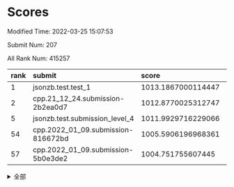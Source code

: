 # Scores

Modified Time: 2022-03-25 15:07:53

Submit Num: 207

All Rank Num: 415257

| rank |               submit               |       score        |       sigma        | pk_num |
| :--- | :--------------------------------- | :----------------- | :----------------- | :----- |
| 1    | jsonzb.test.test_1                 | 1013.1867000114447 | 0.8130229195313585 | 8027   |
| 2    | cpp.21_12_24.submission-2b2ea0d7   | 1012.8770025312747 | 0.8077429831386737 | 8028   |
| 5    | jsonzb.test.submission_level_4     | 1011.9929716229066 | 0.7880354791587992 | 8021   |
| 54   | cpp.2022_01_09.submission-816672bd | 1005.5906196968361 | 0.7178605386378584 | 8021   |
| 57   | cpp.2022_01_09.submission-5b0e3de2 | 1004.751755607445  | 0.7238885681560456 | 8030   |


<details>
<summary>全部</summary>

| rank |                 submit                 |       score        |       sigma        | pk_num |
| :--- | :------------------------------------- | :----------------- | :----------------- | :----- |
| 1    | jsonzb.test.test_1                     | 1013.1867000114447 | 0.8130229195313585 | 8027   |
| 2    | cpp.21_12_24.submission-2b2ea0d7       | 1012.8770025312747 | 0.8077429831386737 | 8028   |
| 3    | gobigger.level_3.submission_level_3_30 | 1012.5469661232553 | 0.7869340653064807 | 8023   |
| 4    | gobigger.level_3.submission_level_3_22 | 1012.1667270168407 | 0.783890613735973  | 8024   |
| 5    | jsonzb.test.submission_level_4         | 1011.9929716229066 | 0.7880354791587992 | 8021   |
| 6    | gobigger.level_3.submission_level_3_1  | 1011.4445336231774 | 0.7867302149262901 | 8027   |
| 7    | gobigger.level_3.submission_level_3_28 | 1011.2359140717629 | 0.7720127795900936 | 8030   |
| 8    | gobigger.level_3.submission_level_3_8  | 1010.8584687934099 | 0.7489237296842962 | 8027   |
| 9    | gobigger.level_3.submission_level_3_32 | 1010.8159919329296 | 0.7926350136393946 | 8022   |
| 10   | gobigger.level_3.submission_level_3_40 | 1010.7662006559921 | 0.7690268656299943 | 8021   |
| 11   | gobigger.level_3.submission_level_3_3  | 1010.6810215988049 | 0.761548999904695  | 8020   |
| 12   | gobigger.level_3.submission_level_3_45 | 1010.6082228351729 | 0.7656870724542381 | 8024   |
| 13   | gobigger.level_3.submission_level_3_25 | 1010.4325979654565 | 0.7719370149375182 | 8020   |
| 14   | gobigger.level_3.submission_level_3_18 | 1010.3858191430828 | 0.7936997160275296 | 8017   |
| 15   | gobigger.level_3.submission_level_3_43 | 1010.3229543551212 | 0.7740441344868415 | 8023   |
| 16   | gobigger.level_3.submission_level_3_19 | 1010.2497823452727 | 0.7660919648828549 | 8025   |
| 17   | gobigger.level_3.submission_level_3_47 | 1010.2235036316584 | 0.7650382374502341 | 8025   |
| 18   | gobigger.level_3.submission_level_3_26 | 1010.1809789395226 | 0.7678246721022066 | 8025   |
| 19   | gobigger.level_3.submission_level_3_2  | 1010.1381376262915 | 0.7520312556683929 | 8026   |
| 20   | gobigger.level_3.submission_level_3_27 | 1010.0792955003875 | 0.7548664046281602 | 8024   |
| 21   | gobigger.level_3.submission_level_3_16 | 1010.069636952549  | 0.7793039274357169 | 8023   |
| 22   | gobigger.level_3.submission_level_3_6  | 1010.0692969316235 | 0.7517669354958127 | 8023   |
| 23   | gobigger.level_3.submission_level_3_48 | 1010.0310812822008 | 0.741662516449762  | 8026   |
| 24   | gobigger.level_3.submission_level_3_23 | 1009.966808816842  | 0.7852832185115669 | 8027   |
| 25   | gobigger.level_3.submission_level_3_13 | 1009.9667834398663 | 0.7572408463924636 | 8026   |
| 26   | gobigger.level_3.submission_level_3_44 | 1009.9599064779096 | 0.7555128812580018 | 8032   |
| 27   | gobigger.level_3.submission_level_3_21 | 1009.9200808107348 | 0.7636623357115375 | 8021   |
| 28   | gobigger.level_3.submission_level_3_11 | 1009.9082609319688 | 0.7556601223847663 | 8023   |
| 29   | gobigger.level_3.submission_level_3_41 | 1009.8789902846382 | 0.7487336892731574 | 8028   |
| 30   | gobigger.level_3.submission_level_3_34 | 1009.8771451416458 | 0.7607501306496521 | 8027   |
| 31   | gobigger.level_3.submission_level_3_14 | 1009.8417249949651 | 0.7467130911879142 | 8023   |
| 32   | gobigger.level_3.submission_level_3_42 | 1009.802514296661  | 0.7666422113410124 | 8027   |
| 33   | gobigger.level_3.submission_level_3_17 | 1009.6402257821726 | 0.7355425188521172 | 8020   |
| 34   | gobigger.level_3.submission_level_3_39 | 1009.6397038033796 | 0.7650953899311514 | 8025   |
| 35   | gobigger.level_3.submission_level_3_5  | 1009.6207910730451 | 0.7366160179028893 | 8026   |
| 36   | gobigger.level_3.submission_level_3_49 | 1009.5942662607761 | 0.7615984667634466 | 8021   |
| 37   | gobigger.level_3.submission_level_3_33 | 1009.5893337833329 | 0.765739053688627  | 8030   |
| 38   | gobigger.level_3.submission_level_3_24 | 1009.57814804594   | 0.7466802131542281 | 8029   |
| 39   | gobigger.level_3.submission_level_3_35 | 1009.5186265576833 | 0.741841618588806  | 8026   |
| 40   | gobigger.level_3.submission_level_3_46 | 1009.4052220193284 | 0.7577018970561762 | 8027   |
| 41   | gobigger.level_3.submission_level_3_12 | 1009.3070484860845 | 0.7470820755486711 | 8023   |
| 42   | gobigger.level_3.submission_level_3_7  | 1009.2787275018441 | 0.7574530618073896 | 8027   |
| 43   | gobigger.level_3.submission_level_3_10 | 1009.2560966652023 | 0.7486486996006477 | 8024   |
| 44   | gobigger.level_3.submission_level_3_31 | 1009.1277222295454 | 0.7603913121038596 | 8024   |
| 45   | gobigger.level_3.submission_level_3_15 | 1009.0884524784386 | 0.7549188742298168 | 8022   |
| 46   | gobigger.level_3.submission_level_3_37 | 1008.9725618139487 | 0.7746663119931575 | 8027   |
| 47   | gobigger.level_3.submission_level_3_29 | 1008.9397167857534 | 0.7502776726069548 | 8021   |
| 48   | gobigger.level_3.submission_level_3_36 | 1008.8905616407986 | 0.7294004700051411 | 8028   |
| 49   | gobigger.level_3.submission_level_3_4  | 1008.8648043435556 | 0.7332474283237121 | 8031   |
| 50   | gobigger.level_3.submission_level_3_38 | 1008.8390137400669 | 0.736940510700629  | 8027   |
| 51   | gobigger.level_3.submission_level_3_20 | 1008.6701045247019 | 0.7302272154814413 | 8026   |
| 52   | gobigger.level_3.submission_level_3_9  | 1008.5599549474551 | 0.7426131905295057 | 8022   |
| 53   | gobigger.level_3.submission_level_3_0  | 1008.2274748067157 | 0.7435113394041031 | 8031   |
| 54   | cpp.2022_01_09.submission-816672bd     | 1005.5906196968361 | 0.7178605386378584 | 8021   |
| 55   | gobigger.level_1.submission_level_1_6  | 1004.7943166245124 | 0.7217504676251697 | 8023   |
| 56   | gobigger.level_1.submission_level_1_17 | 1004.7670689849599 | 0.7210559482203784 | 8028   |
| 57   | cpp.2022_01_09.submission-5b0e3de2     | 1004.751755607445  | 0.7238885681560456 | 8030   |
| 58   | gobigger.level_1.submission_level_1_13 | 1004.7039766650036 | 0.7117349760363256 | 8022   |
| 59   | gobigger.level_1.submission_level_1_15 | 1004.6830326907688 | 0.7256031015753903 | 8024   |
| 60   | gobigger.level_1.submission_level_1_24 | 1004.4484489155287 | 0.7260503430126503 | 8024   |
| 61   | gobigger.level_1.submission_level_1_11 | 1004.0180945594036 | 0.7234526245446042 | 8022   |
| 62   | gobigger.level_1.submission_level_1_12 | 1003.9609478592389 | 0.7200049058424276 | 8024   |
| 63   | gobigger.level_1.submission_level_1_38 | 1003.8362462888717 | 0.7134163971052795 | 8021   |
| 64   | gobigger.level_1.submission_level_1_7  | 1003.813722725012  | 0.7232776765633355 | 8024   |
| 65   | gobigger.level_1.submission_level_1_16 | 1003.6938163169958 | 0.7184325797330064 | 8022   |
| 66   | gobigger.level_1.submission_level_1_31 | 1003.6622841577379 | 0.7188918896600659 | 8020   |
| 67   | gobigger.level_1.submission_level_1_42 | 1003.6610384484283 | 0.7265532396112462 | 8028   |
| 68   | gobigger.level_1.submission_level_1_14 | 1003.6215969978734 | 0.7185729367004181 | 8026   |
| 69   | gobigger.level_1.submission_level_1_0  | 1003.5569205290858 | 0.7118308514589903 | 8024   |
| 70   | gobigger.level_1.submission_level_1_2  | 1003.5305729415751 | 0.7142483480876859 | 8029   |
| 71   | gobigger.level_1.submission_level_1_47 | 1003.4812320553675 | 0.7171185134226795 | 8025   |
| 72   | gobigger.level_1.submission_level_1_34 | 1003.4676338294788 | 0.7164692071176388 | 8023   |
| 73   | gobigger.level_1.submission_level_1_19 | 1003.4633071025974 | 0.7219913034476333 | 8025   |
| 74   | gobigger.level_1.submission_level_1_36 | 1003.4556771085721 | 0.7178949073410879 | 8028   |
| 75   | gobigger.level_1.submission_level_1_18 | 1003.4435265487015 | 0.723273566101206  | 8023   |
| 76   | gobigger.level_1.submission_level_1_28 | 1003.4161592460061 | 0.7189422261194165 | 8022   |
| 77   | gobigger.level_1.submission_level_1_10 | 1003.3935215314555 | 0.7137098934865694 | 8018   |
| 78   | gobigger.level_1.submission_level_1_37 | 1003.3789229895626 | 0.7048401142436619 | 8016   |
| 79   | gobigger.level_1.submission_level_1_45 | 1003.3410394676109 | 0.7113261157874253 | 8022   |
| 80   | gobigger.level_1.submission_level_1_3  | 1003.3060805354366 | 0.7107988805880131 | 8028   |
| 81   | gobigger.level_1.submission_level_1_40 | 1003.2117426019822 | 0.7227471753416884 | 8026   |
| 82   | gobigger.level_1.submission_level_1_21 | 1003.197870177218  | 0.7055195684876231 | 8022   |
| 83   | gobigger.level_1.submission_level_1_9  | 1003.1831394939312 | 0.7178665562817862 | 8025   |
| 84   | gobigger.level_1.submission_level_1_5  | 1003.1513908392219 | 0.7120390034131477 | 8024   |
| 85   | gobigger.level_1.submission_level_1_27 | 1003.1136490239387 | 0.7097440050507755 | 8026   |
| 86   | gobigger.level_1.submission_level_1_46 | 1003.1058793401488 | 0.7177956903394798 | 8027   |
| 87   | gobigger.level_1.submission_level_1_29 | 1003.0696979315506 | 0.708827665936026  | 8026   |
| 88   | gobigger.level_1.submission_level_1_1  | 1003.0125433576178 | 0.7219890302482024 | 8025   |
| 89   | gobigger.level_1.submission_level_1_35 | 1003.0015408966452 | 0.7149296587250599 | 8023   |
| 90   | gobigger.level_1.submission_level_1_41 | 1002.9740604611353 | 0.7248882252734385 | 8020   |
| 91   | gobigger.level_1.submission_level_1_20 | 1002.9660744659268 | 0.7238943592507963 | 8025   |
| 92   | gobigger.level_1.submission_level_1_49 | 1002.9569877156408 | 0.7192367993865717 | 8025   |
| 93   | gobigger.level_1.submission_level_1_48 | 1002.9226658967056 | 0.7187420845912129 | 8024   |
| 94   | gobigger.level_1.submission_level_1_4  | 1002.8725429768785 | 0.7134912992738901 | 8022   |
| 95   | gobigger.level_1.submission_level_1_23 | 1002.8500442306583 | 0.7172535053125179 | 8022   |
| 96   | gobigger.level_1.submission_level_1_26 | 1002.8459766256015 | 0.7192473763864601 | 8026   |
| 97   | gobigger.level_1.submission_level_1_30 | 1002.8379394046531 | 0.7229203216001822 | 8024   |
| 98   | gobigger.level_1.submission_level_1_44 | 1002.8207245209494 | 0.7087471888290992 | 8021   |
| 99   | gobigger.level_1.submission_level_1_8  | 1002.5749081810706 | 0.7104556323891275 | 8027   |
| 100  | gobigger.level_1.submission_level_1_33 | 1002.5501495816693 | 0.7237001572742082 | 8022   |
| 101  | gobigger.level_1.submission_level_1_32 | 1002.4700695230132 | 0.7124098825212621 | 8026   |
| 102  | gobigger.level_1.submission_level_1_43 | 1002.4691523909033 | 0.7265906151291694 | 8023   |
| 103  | gobigger.level_1.submission_level_1_25 | 1002.4125548815265 | 0.7160606924628782 | 8021   |
| 104  | gobigger.level_1.submission_level_1_39 | 1002.1551246628025 | 0.7130850277344226 | 8027   |
| 105  | gobigger.level_1.submission_level_1_22 | 1002.0391270628251 | 0.7078611625653577 | 8021   |
| 106  | gobigger.random.submission_random_24   | 997.8635575312277  | 0.7139405268266004 | 8024   |
| 107  | gobigger.random.submission_random_41   | 997.08885884528    | 0.7036858185297439 | 8021   |
| 108  | gobigger.random.submission_random_29   | 997.0526599840193  | 0.7129148533638775 | 8023   |
| 109  | gobigger.random.submission_random_31   | 997.0287598750105  | 0.7127730079493472 | 8027   |
| 110  | gobigger.random.submission_random_14   | 996.940982561922   | 0.7061883285276648 | 8024   |
| 111  | gobigger.random.submission_random_35   | 996.6586765658108  | 0.7066007825250756 | 8021   |
| 112  | gobigger.random.submission_random_15   | 996.5377659147998  | 0.7019252091921633 | 8021   |
| 113  | gobigger.random.submission_random_47   | 996.4094302891432  | 0.7192741298739346 | 8018   |
| 114  | gobigger.random.submission_random_18   | 996.4018069167909  | 0.7036805399663324 | 8027   |
| 115  | gobigger.random.submission_random_39   | 996.3982546016042  | 0.7237886083227464 | 8024   |
| 116  | gobigger.random.submission_random_25   | 996.394130541636   | 0.7137507832203135 | 8025   |
| 117  | gobigger.random.submission_random_27   | 996.3924828160648  | 0.7051893169690503 | 8026   |
| 118  | gobigger.random.submission_random_5    | 996.3798663488711  | 0.7007177190500905 | 8025   |
| 119  | gobigger.random.submission_random_48   | 996.3784137367109  | 0.7080353734144303 | 8026   |
| 120  | gobigger.random.submission_random_43   | 996.3484945762826  | 0.712000450815225  | 8021   |
| 121  | gobigger.random.submission_random_22   | 996.2415810664575  | 0.7038084504667541 | 8025   |
| 122  | gobigger.random.submission_random_30   | 996.1882234093863  | 0.7167349362963448 | 8023   |
| 123  | gobigger.random.submission_random_2    | 996.1784328828674  | 0.7275905083582291 | 8028   |
| 124  | gobigger.random.submission_random_46   | 996.1208958859908  | 0.7124379799979442 | 8024   |
| 125  | gobigger.random.submission_random_20   | 996.1173400718363  | 0.7156285162550993 | 8029   |
| 126  | gobigger.random.submission_random_38   | 996.1066010186307  | 0.7106695457201918 | 8024   |
| 127  | gobigger.random.submission_random_45   | 996.0911645789269  | 0.7013651158834198 | 8024   |
| 128  | gobigger.random.submission_random_42   | 996.0298674776145  | 0.7084861220715784 | 8024   |
| 129  | gobigger.random.submission_random_28   | 995.939644623441   | 0.7264503150329593 | 8024   |
| 130  | gobigger.random.submission_random_13   | 995.9339280533749  | 0.7169901495428098 | 8021   |
| 131  | gobigger.random.submission_random_16   | 995.9227487595089  | 0.7142340516745999 | 8029   |
| 132  | gobigger.random.submission_random_8    | 995.8929760154701  | 0.7115902066909561 | 8026   |
| 133  | gobigger.random.submission_random_12   | 995.838615839913   | 0.7262593358698326 | 8017   |
| 134  | gobigger.random.submission_random_26   | 995.82482355103    | 0.7151310334469176 | 8020   |
| 135  | gobigger.level_2.submission_level_2_32 | 995.7960112912795  | 0.7318504754743632 | 8020   |
| 136  | gobigger.random.submission_random_33   | 995.7560499986225  | 0.7130975713150342 | 8021   |
| 137  | gobigger.random.submission_random_49   | 995.7203411360955  | 0.7020464486414772 | 8023   |
| 138  | gobigger.random.submission_random_40   | 995.699960668055   | 0.6991383576029451 | 8030   |
| 139  | gobigger.random.submission_random_23   | 995.6225599937588  | 0.7303867580268637 | 8025   |
| 140  | gobigger.random.submission_random_19   | 995.5830088331742  | 0.709479748546078  | 8023   |
| 141  | gobigger.random.submission_random_4    | 995.5499498408271  | 0.7075299387773477 | 8024   |
| 142  | gobigger.random.submission_random_10   | 995.4989627048403  | 0.7171210551204904 | 8024   |
| 143  | gobigger.random.submission_random_21   | 995.4803168953165  | 0.7161010069748864 | 8021   |
| 144  | gobigger.random.submission_random_3    | 995.4479238223364  | 0.7092127684605348 | 8027   |
| 145  | gobigger.random.submission_random_17   | 995.4366161710537  | 0.7016507858809072 | 8023   |
| 146  | gobigger.random.submission_random_44   | 995.305287168432   | 0.7121631894234652 | 8026   |
| 147  | gobigger.random.submission_random_32   | 995.2474174705799  | 0.731129561185327  | 8022   |
| 148  | gobigger.random.submission_random_1    | 995.2358230755694  | 0.7207928726585979 | 8020   |
| 149  | gobigger.random.submission_random_11   | 995.230659317206   | 0.7122761339328735 | 8027   |
| 150  | gobigger.random.submission_random_37   | 995.115620264776   | 0.6918816383512244 | 8021   |
| 151  | gobigger.random.submission_random_7    | 995.0936698695249  | 0.7281486119241632 | 8028   |
| 152  | gobigger.random.submission_random_9    | 994.8820985085518  | 0.7110633346224486 | 8025   |
| 153  | gobigger.random.submission_random_36   | 994.8536370502624  | 0.7228484387198987 | 8022   |
| 154  | gobigger.random.submission_random_6    | 994.8093339736948  | 0.720339291662857  | 8023   |
| 155  | gobigger.random.submission_random_0    | 994.5747943504638  | 0.7284550233123893 | 8021   |
| 156  | gobigger.random.submission_random_34   | 994.141697705943   | 0.7214649104677152 | 8027   |
| 157  | gobigger.level_2.submission_level_2_21 | 994.0967398359181  | 0.7410213474529693 | 8025   |
| 158  | gobigger.level_2.submission_level_2_46 | 993.7603755180737  | 0.7354135206296306 | 8023   |
| 159  | gobigger.level_2.submission_level_2_42 | 993.7276700516169  | 0.7402438655012084 | 8021   |
| 160  | gobigger.level_2.submission_level_2_48 | 993.6299406953319  | 0.746430281833937  | 8027   |
| 161  | gobigger.level_2.submission_level_2_4  | 993.5239102709592  | 0.7301773240278052 | 8031   |
| 162  | gobigger.level_2.submission_level_2_3  | 993.4477596743711  | 0.7296144740973389 | 8019   |
| 163  | gobigger.level_2.submission_level_2_6  | 993.433569305452   | 0.7283673317179208 | 8025   |
| 164  | gobigger.level_2.submission_level_2_26 | 993.4088792950591  | 0.7269266366587748 | 8026   |
| 165  | gobigger.level_2.submission_level_2_38 | 993.3583255045193  | 0.7469262538047713 | 8026   |
| 166  | gobigger.level_2.submission_level_2_31 | 993.1562403147141  | 0.7564846336566491 | 8025   |
| 167  | gobigger.level_2.submission_level_2_10 | 993.0575570693405  | 0.7397829051830703 | 8026   |
| 168  | gobigger.level_2.submission_level_2_39 | 992.7328202825918  | 0.7349971138762984 | 8022   |
| 169  | gobigger.level_2.submission_level_2_8  | 992.6723523243162  | 0.7428082361040174 | 8030   |
| 170  | gobigger.level_2.submission_level_2_36 | 992.6268455614006  | 0.750107632964391  | 8017   |
| 171  | gobigger.level_2.submission_level_2_45 | 992.5978735949261  | 0.7273485611721839 | 8024   |
| 172  | gobigger.level_2.submission_level_2_20 | 992.5096922285893  | 0.7346614084889751 | 8024   |
| 173  | gobigger.level_2.submission_level_2_47 | 992.5013798619349  | 0.7442095777172021 | 8019   |
| 174  | gobigger.level_2.submission_level_2_2  | 992.4323220089449  | 0.7372128258110744 | 8019   |
| 175  | gobigger.level_2.submission_level_2_0  | 992.4264403608898  | 0.7405033140334465 | 8026   |
| 176  | gobigger.level_2.submission_level_2_15 | 992.4113172122927  | 0.7424129676956052 | 8024   |
| 177  | gobigger.level_2.submission_level_2_40 | 992.4062497443406  | 0.7508371833956268 | 8025   |
| 178  | gobigger.level_2.submission_level_2_22 | 992.3804031258102  | 0.7400554048836413 | 8028   |
| 179  | gobigger.level_2.submission_level_2_27 | 992.2170820279216  | 0.7399377734623116 | 8025   |
| 180  | gobigger.level_2.submission_level_2_1  | 992.1872715687625  | 0.7451874830230633 | 8023   |
| 181  | gobigger.level_2.submission_level_2_29 | 992.1667529037092  | 0.7599284209918266 | 8023   |
| 182  | gobigger.level_2.submission_level_2_16 | 992.1012921900201  | 0.7465317331562493 | 8024   |
| 183  | gobigger.level_2.submission_level_2_37 | 992.0678055521026  | 0.7404782436045516 | 8024   |
| 184  | gobigger.level_2.submission_level_2_18 | 992.0344603513907  | 0.7503013346935865 | 8022   |
| 185  | gobigger.level_2.submission_level_2_19 | 992.0154341556589  | 0.7307781097349492 | 8023   |
| 186  | gobigger.level_2.submission_level_2_5  | 991.9369443450482  | 0.743414911905724  | 8029   |
| 187  | gobigger.level_2.submission_level_2_11 | 991.9235714231894  | 0.7463208935780241 | 8024   |
| 188  | gobigger.level_2.submission_level_2_28 | 991.9227928647853  | 0.7407295326150729 | 8020   |
| 189  | gobigger.level_2.submission_level_2_7  | 991.8559299642219  | 0.7569611096370513 | 8025   |
| 190  | gobigger.level_2.submission_level_2_13 | 991.8090137239941  | 0.7463822200364376 | 8023   |
| 191  | gobigger.level_2.submission_level_2_34 | 991.7519377917583  | 0.7384641479666361 | 8021   |
| 192  | gobigger.level_2.submission_level_2_14 | 991.6423892038025  | 0.7737563918404353 | 8023   |
| 193  | gobigger.level_2.submission_level_2_49 | 991.6288749511723  | 0.7546937115623356 | 8025   |
| 194  | gobigger.level_2.submission_level_2_12 | 991.578306043173   | 0.7508640091589551 | 8030   |
| 195  | gobigger.level_2.submission_level_2_24 | 991.484164386625   | 0.7533408396923267 | 8030   |
| 196  | gobigger.level_2.submission_level_2_44 | 991.4565895450619  | 0.7630254697947692 | 8026   |
| 197  | gobigger.level_2.submission_level_2_23 | 991.4538695450764  | 0.7580207598254173 | 8027   |
| 198  | gobigger.level_2.submission_level_2_41 | 991.3589526571277  | 0.74464578712731   | 8020   |
| 199  | gobigger.level_2.submission_level_2_33 | 991.2136262758149  | 0.7657511251160772 | 8026   |
| 200  | gobigger.level_2.submission_level_2_43 | 991.1240354565825  | 0.7671886087703644 | 8021   |
| 201  | gobigger.level_2.submission_level_2_35 | 991.0730227573893  | 0.7635778111766529 | 8028   |
| 202  | gobigger.level_2.submission_level_2_30 | 991.0509736011759  | 0.7463442377570668 | 8025   |
| 203  | gobigger.level_2.submission_level_2_17 | 990.9540387016231  | 0.7662958927801974 | 8028   |
| 204  | gobigger.level_2.submission_level_2_9  | 990.898419342313   | 0.7501475682830561 | 8032   |
| 205  | gobigger.level_2.submission_level_2_25 | 989.7779588692215  | 0.7607874621260133 | 8025   |
| 206  | gobigger.none.submission_none_0        | 978.4664657698568  | 1.2243486228623046 | 8027   |
| 207  | gobigger.none.submission_none_1        | 976.2651241620842  | 1.4646955717178622 | 8022   |

</details>
